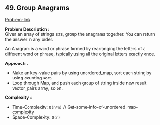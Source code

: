 ## 49. Group Anagrams

[Problem-link](https://leetcode.com/problems/group-anagrams/)

**Problem Description :**<br>
Given an array of strings strs, group the anagrams together. You can return the answer in any order.<br>

An Anagram is a word or phrase formed by rearranging the letters of a different word or phrase, typically using all the original letters exactly once.<br>

**Approach :**<br>

- Make an key-value pairs by using unordered_map, sort each string by using counting sort.
- Loop through Map, and push each group of string inside new result vector_pairs array, so on.

**Complexity :**:<br>

- Time-Complexity: `O(n*m)`
  // [Get-some-info-of-unordered_map-complexity](https://stackoverflow.com/questions/19610457/c-stdunordered-map-complexity)
- Space-Complexity: `O(n)`
